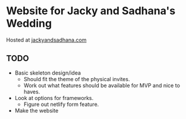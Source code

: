 # Website for Jacky and Sadhana's Wedding

Hosted at [jackyandsadhana.com](jackyandsadhana.com)


## TODO

- Basic skeleton design/idea
  - Should fit the theme of the physical invites.
  - Work out what features should be available for MVP and nice to haves.
- Look at options for frameworks.
  - Figure out netlify form feature.
- Make the website
